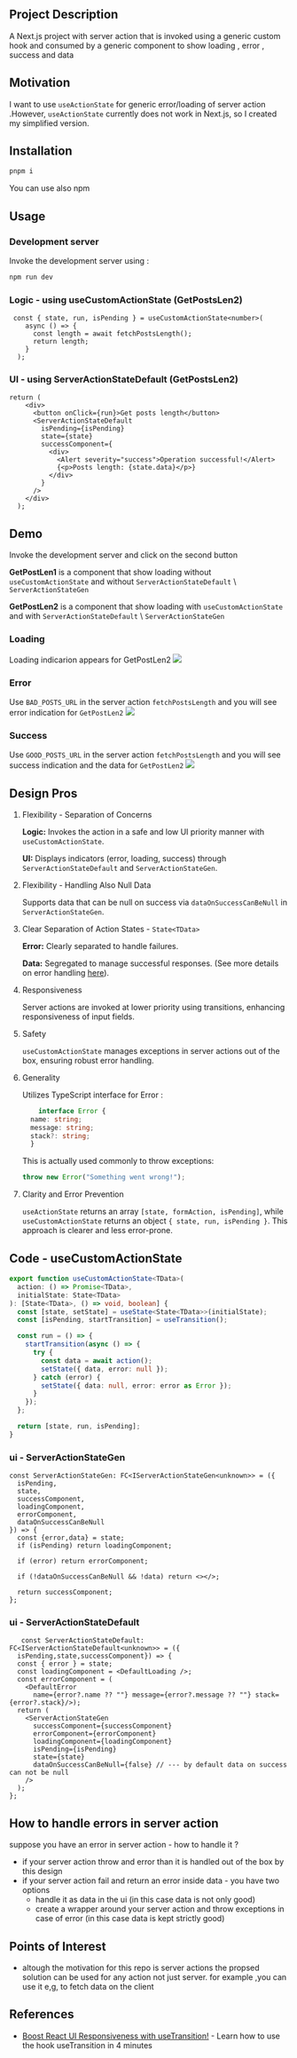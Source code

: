 <h2 id="project-description">Project Description</h2>
A Next.js project with server action that is invoked using a generic custom hook and consumed by a generic component to show loading , error , success and data

<h2 id="motivation">Motivation</h2>
I want to use <code>useActionState</code> for generic error/loading of server action .However, <code>useActionState</code> currently does not work in Next.js, so I created my simplified version.

<h2 id="installation">Installation</h2>

```bash
pnpm i
```

You can use also npm

<h2 id="usage">Usage</h2>

<h3>Development server</h3>
Invoke the development server using :

```bash
npm run dev
```

<h3>Logic - using useCustomActionState (GetPostsLen2)</h3>

```tsx
 const { state, run, isPending } = useCustomActionState<number>(
    async () => {
      const length = await fetchPostsLength();
      return length;
    }
  );
```

<h3>UI - using ServerActionStateDefault (GetPostsLen2)</h3>

```tsx
return (
    <div>
      <button onClick={run}>Get posts length</button>
      <ServerActionStateDefault
        isPending={isPending}
        state={state}
        successComponent={
          <div>
            <Alert severity="success">Operation successful!</Alert>
            {<p>Posts length: {state.data}</p>}
          </div>
        }
      />
    </div>
  );
```

<h2 id="demo">Demo</h2>
<p>Invoke the development server and click on the second button</p>
<p><strong>GetPostLen1</strong> is a component that show loading without <code>useCustomActionState</code> and without <code>ServerActionStateDefault</code> \ <code>ServerActionStateGen</code></p>
<p><strong>GetPostLen2</strong> is a component that show loading with <code>useCustomActionState</code> and with <code>ServerActionStateDefault</code> \ <code>ServerActionStateGen</code></p>

<h3>Loading</h3>
Loading indicarion appears for GetPostLen2
<img src='./figs/loading.png'/>

<h3>Error</h3>
Use <code>BAD_POSTS_URL</code> in the server action <code>fetchPostsLength</code> and you will see error indication for <code>GetPostLen2</code>
<img src='./figs/error.png'/>

<h3>Success</h3>
Use <code>GOOD_POSTS_URL</code> in the server action <code>fetchPostsLength</code> and you will see success indication and the data for <code>GetPostLen2</code>
<img src='./figs/success.png'>


<h2 id="design">Design Pros</h2>
<ol>
  <li>
    Flexibility - Separation of Concerns
    <p>
      <strong>Logic:</strong> Invokes the action in a safe and low UI priority manner with <code>useCustomActionState</code>.
    </p>
    <p>
      <strong>UI:</strong> Displays indicators (error, loading, success) through <code>ServerActionStateDefault</code> and <code>ServerActionStateGen</code>.
    </p>
  </li>
  <li>
    Flexibility - Handling Also Null Data
    <p>
      Supports data that can be null on success via <code>dataOnSuccessCanBeNull</code> in <code>ServerActionStateGen</code>.
    </p>
  </li>
  <li>
    Clear Separation of Action States - <code>State&lt;TData&gt;</code>

  <p>
      <strong>Error:</strong> Clearly separated to handle failures.
    </p>
    <p>
      <strong>Data:</strong> Segregated to manage successful responses. (See more details on error handling <a href='#handle-errors'>here</a>).
    </p>
  </li>
  <li>
    Responsiveness
    <p>
      Server actions are invoked at lower priority using transitions, enhancing responsiveness of input fields.
    </p>
  </li>
  <li>
    Safety
    <p>
      <code>useCustomActionState</code> manages exceptions in server actions out of the box, ensuring robust error handling.
    </p>
  </li>
  <li>
    Generality
    <p>
      Utilizes TypeScript interface for Error :
      
  ```ts
      interface Error {
    name: string;
    message: string;
    stack?: string;
    }
  ```
  
  This is actually used commonly to throw exceptions:

  ```ts
  throw new Error("Something went wrong!");
  ```
  </p>
  </li>
  <li>
    Clarity and Error Prevention
    <p>
      <code>useActionState</code> returns an array <code>[state, formAction, isPending]</code>, while <code>useCustomActionState</code> returns an object <code>{ state, run, isPending }</code>. This approach is clearer and less error-prone.
    </p>
  </li>
</ol>


<h2>Code - useCustomActionState</h2>

```ts
export function useCustomActionState<TData>(
  action: () => Promise<TData>,
  initialState: State<TData>
): [State<TData>, () => void, boolean] {
  const [state, setState] = useState<State<TData>>(initialState);
  const [isPending, startTransition] = useTransition();

  const run = () => {
    startTransition(async () => {
      try {
        const data = await action();
        setState({ data, error: null });
      } catch (error) {
        setState({ data: null, error: error as Error });
      }
    });
  };

  return [state, run, isPending];
}

```
<h3>ui - ServerActionStateGen </h3>

```tsx
const ServerActionStateGen: FC<IServerActionStateGen<unknown>> = ({
  isPending,
  state,
  successComponent,
  loadingComponent,
  errorComponent,
  dataOnSuccessCanBeNull
}) => {
  const {error,data} = state;
  if (isPending) return loadingComponent;

  if (error) return errorComponent;
  
  if (!dataOnSuccessCanBeNull && !data) return <></>;

  return successComponent; 
};
```

<h3>ui - ServerActionStateDefault </h3>

```tsx
   const ServerActionStateDefault: FC<IServerActionStateDefault<unknown>> = ({
  isPending,state,successComponent}) => {
  const { error } = state;
  const loadingComponent = <DefaultLoading />;
  const errorComponent = (
    <DefaultError
      name={error?.name ?? ""} message={error?.message ?? ""} stack={error?.stack}/>);
  return (
    <ServerActionStateGen
      successComponent={successComponent}
      errorComponent={errorComponent}
      loadingComponent={loadingComponent}
      isPending={isPending}
      state={state}
      dataOnSuccessCanBeNull={false} // --- by default data on success can not be null
    />
  );
};

```

<h2 id='handle-errors'>How to handle errors in server action</h2>
suppose you have an error in server action - how to handle it ?
<ul>
<li>if your server action throw and error than it is handled out of the box by this design</li>
<li>if your server action fail and return an error inside data - you have two options
<ul>
<li>handle it as data in the ui (in this case data is not only good)</li> 
<li>create a wrapper around your server action and throw exceptions in case of error (in this case data is kept strictly good)</li> 
</ul>
</li>
</ul>



<h2 id="points-of-interest">Points of Interest</h2>
<ul>
    <li>altough the motivation for this repo is server actions the propsed solution can be used for any action not just server. for example ,you can use it e,g, to fetch data on the client</li>
</ul>

<h2 id="references">References</h2>
<ul>
    <li><a href='https://youtu.be/IBZ4esQbKjw?si=XZTIV2mNYLDOVP-w'>Boost React UI Responsiveness with useTransition!</a> - Learn how to use the hook useTransition in 4 minutes</li>
</ul>

